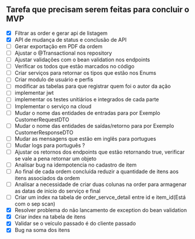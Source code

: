 ## Tarefa que precisam serem feitas para concluir o MVP

- [X]  Filtrar as order e gerar api de listagem
- [X]  API de mudança de status e conclusão de API
- [ ]  Gerar exportação em PDF da ordem
- [ ]  Ajustar o @Transactional nos repository
- [ ]  Ajustar validações com o bean validation nos endpoints
- [ ]  Verificar os todos que estão marcados no código
- [ ]  Criar serviços para retornar os tipos que estão nos Enums
- [ ]  Criar modulo de usuário e perfis
- [ ]  modificar as tabelas para que registrar quem foi o autor da ação
- [ ]  implementar jwt
- [ ]  implementar os testes unitiários e integrados de cada parte
- [ ]  Implementar o serviço na cloud
- [ ]  Mudar o nome das entidades de entradas para por Exemplo CustomerRequestDTO
- [ ]  Mudar o nome das entidades de saídas/retorno para por Exemplo CustomerResponseDTO
- [ ]  Mudar as mensagens que estão em inglês para portugues
- [ ]  Mudar logs para português ?
- [ ]  Ajustar os retornos dos endpoints que estão retornando true, verificar se vale a pena retornar um objeto
- [ ]  Analisar bug na idempotencia no cadastro de item
- [ ] Ao final de cada ordem concluída reduzir a quantidade de itens aos itens associados da ordem
- [ ] Analisar a necessidade de criar duas colunas na order para armagenar as datas de inicio do serviço e final
- [ ] Criar um index na tabela de order_servce_detail entre id e item_id(Está com o sep scan)
- [X]  Resolver problema do não lancamento de exception do bean validation
- [X] Criar index na tabela de itens
- [X] Validar se o veículo passado é do cliente passado
- [X] Bug na soma dos itens 
